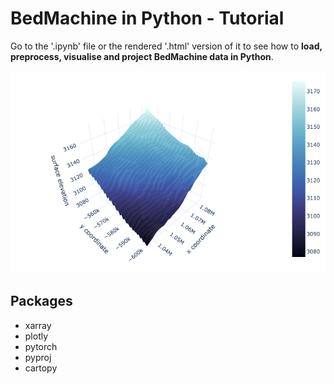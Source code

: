# BedMachine in Python - Tutorial

Go to the '.ipynb' file or the rendered '.html' version of it to see how to **load, preprocess, visualise and project BedMachine data in Python**.

![3D surface plot in Plotly](/assets/3D_BedMachine_surface.png)

## Packages
- xarray
- plotly
- pytorch
- pyproj
- cartopy